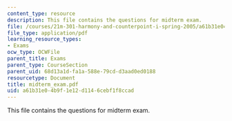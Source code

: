 ```yaml
---
content_type: resource
description: This file contains the questions for midterm exam.
file: /courses/21m-301-harmony-and-counterpoint-i-spring-2005/a61b31e04b9f1e12d1146cebf1f8ccad_midterm_exam.pdf
file_type: application/pdf
learning_resource_types:
- Exams
ocw_type: OCWFile
parent_title: Exams
parent_type: CourseSection
parent_uid: 68d13a1d-fa1a-588e-79cd-d3aad0ed0188
resourcetype: Document
title: midterm_exam.pdf
uid: a61b31e0-4b9f-1e12-d114-6cebf1f8ccad
---
```

This file contains the questions for midterm exam.

